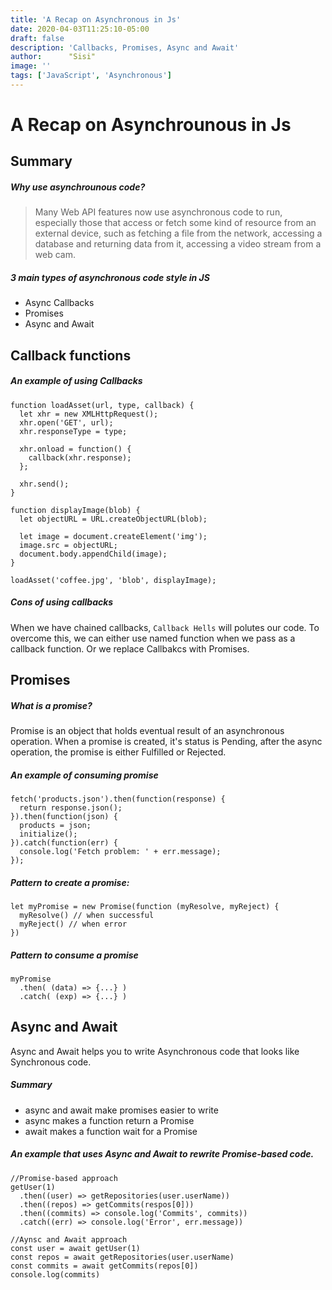 ```yaml
---
title: 'A Recap on Asynchronous in Js'
date: 2020-04-03T11:25:10-05:00
draft: false
description: 'Callbacks, Promises, Async and Await'
author:      "Sisi"
image: ''
tags: ['JavaScript', 'Asynchronous']
---
```


# A Recap on Asynchrounous in Js

## Summary

##### Why use asynchrounous code?

> Many Web API features now use asynchronous code to run, especially those that access or fetch some kind of resource from an external device, such as fetching a file from the network, accessing a database and returning data from it, accessing a video stream from a web cam.

##### 3 main types of asynchronous code style in JS

- Async Callbacks
- Promises
- Async and Await

## Callback functions

##### An example of using Callbacks

```
function loadAsset(url, type, callback) {
  let xhr = new XMLHttpRequest();
  xhr.open('GET', url);
  xhr.responseType = type;

  xhr.onload = function() {
    callback(xhr.response);
  };

  xhr.send();
}

function displayImage(blob) {
  let objectURL = URL.createObjectURL(blob);

  let image = document.createElement('img');
  image.src = objectURL;
  document.body.appendChild(image);
}

loadAsset('coffee.jpg', 'blob', displayImage);
```

##### Cons of using callbacks

When we have chained callbacks, `Callback Hells` will polutes our code. To overcome this, we can either use named function when we pass as a callback function. Or we replace Callbakcs with Promises.

## Promises

##### What is a promise?

Promise is an object that holds eventual result of an asynchronous operation. When a promise is created, it's status is Pending, after the async operation, the promise is either Fulfilled or Rejected.

##### An example of consuming promise

```
fetch('products.json').then(function(response) {
  return response.json();
}).then(function(json) {
  products = json;
  initialize();
}).catch(function(err) {
  console.log('Fetch problem: ' + err.message);
});
```

##### Pattern to create a promise:

```
let myPromise = new Promise(function (myResolve, myReject) {
  myResolve() // when successful
  myReject() // when error
})
```

##### Pattern to consume a promise

```
myPromise
  .then( (data) => {...} )
  .catch( (exp) => {...} )
```

## Async and Await

Async and Await helps you to write Asynchronous code that looks like Synchronous code.

##### Summary

- async and await make promises easier to write
- async makes a function return a Promise
- await makes a function wait for a Promise

##### An example that uses Async and Await to rewrite Promise-based code.

```
//Promise-based approach
getUser(1)
  .then((user) => getRepositories(user.userName))
  .then((repos) => getCommits(respos[0]))
  .then((commits) => console.log('Commits', commits))
  .catch((err) => console.log('Error', err.message))

//Aynsc and Await approach
const user = await getUser(1)
const repos = await getRepositories(user.userName)
const commits = await getCommits(repos[0])
console.log(commits)
```
